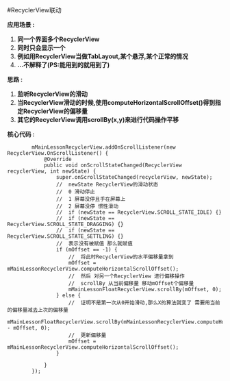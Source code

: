 #RecyclerView联动

**应用场景 :**

 1. **同一个界面多个RecyclerView**
 2. **同时只会显示一个**
 3. **例如用RecyclerView当做TabLayout,某个悬浮,某个正常的情况**
 4. **...不解释了(PS:能用到的就用到了)**

**思路 :**

 1. **监听RecyclerView的滑动**
 2. **当RecyclerView滑动的时候,使用computeHorizontalScrollOffset()得到指定RecyclerView的偏移量**
 3. **其它的RecyclerView调用scrollBy(x,y)来进行代码操作平移**

**核心代码 :**

```
        mMainLessonRecyclerView.addOnScrollListener(new RecyclerView.OnScrollListener() {
            @Override
            public void onScrollStateChanged(RecyclerView recyclerView, int newState) {
                super.onScrollStateChanged(recyclerView, newState);
                //  newState RecyclerView的滑动状态
                //  0 滑动停止
                //  1 屏幕没停且手在屏幕上
                //  2 屏幕没停 惯性滑动
                //  if (newState == RecyclerView.SCROLL_STATE_IDLE) {}
                //  if (newState == RecyclerView.SCROLL_STATE_DRAGGING) {}
                //  if (newState == RecyclerView.SCROLL_STATE_SETTLING) {}
                //  表示没有被赋值 那么就赋值
                if (mOffset == -1) {
                    //  将此时RecyclerView的水平偏移量拿到
                    mOffset = mMainLessonRecyclerView.computeHorizontalScrollOffset();
                    //  然后 对另一个RecyclerView 进行偏移操作
                    //  scrollBy 从当前偏移量 移动mOffset个偏移量
                    mMainLessonFloatRecyclerView.scrollBy(mOffset, 0);
                } else {
                    //  证明不是第一次从0开始滑动,那么X的算法就变了 需要用当前的偏移量减去上次的偏移量
                    mMainLessonFloatRecyclerView.scrollBy(mMainLessonRecyclerView.computeHorizontalScrollOffset() - mOffset, 0);
                    //  更新偏移量
                    mOffset = mMainLessonRecyclerView.computeHorizontalScrollOffset();
                }

            }
        });

```


